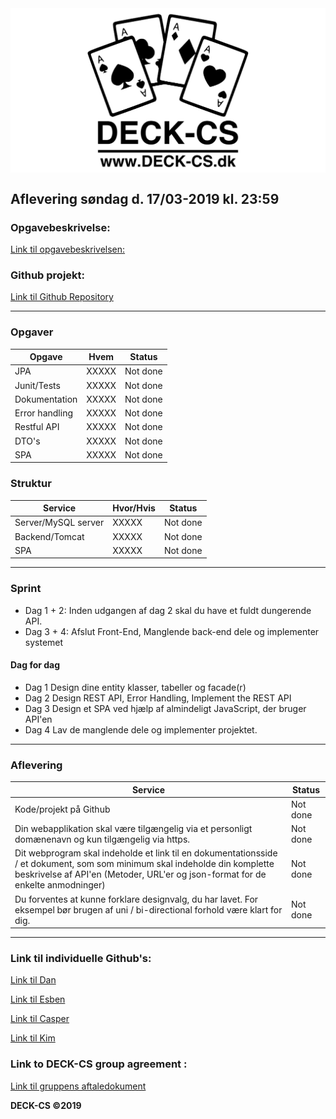 <img src="Banner-top-DCS.png" width="700" align="center"/>  

## Aflevering søndag d. 17/03-2019 kl. 23:59 ##

### Opgavebeskrivelse: ###
[Link til opgavebeskrivelsen:](https://docs.google.com/document/d/1LC5qSkwf2jB1ea7KHYBBD1OC_gXjwJzMQlnEGp0Ze2s/edit#heading=h.aefrpf5cy8p)

### Github projekt: ###
[Link til Github Repository](https://) 

---------------------------------------------------------
### Opgaver ###

Opgave | Hvem | Status | 
------------ | ------------- | ------------- 							
JPA | XXXXX | Not done
Junit/Tests | XXXXX | Not done
Dokumentation | XXXXX | Not done
Error handling | XXXXX | Not done		
Restful API | XXXXX | Not done	
DTO's | XXXXX | Not done
SPA | XXXXX | Not done
											
### Struktur ###

Service | Hvor/Hvis | Status | 
------------ | ------------- | ------------- 
Server/MySQL server	| XXXXX | Not done
Backend/Tomcat | XXXXX | Not done
SPA | XXXXX | Not done

---------------------------------------------------------

### Sprint ###
- Dag 1 + 2: Inden udgangen af dag 2 skal du have et fuldt dungerende API.
- Dag 3 + 4: Afslut Front-End, Manglende back-end dele og implementer systemet

#### Dag for dag ####
- Dag 1	Design dine entity klasser, tabeller og facade(r)										
- Dag 2	Design REST API, Error Handling, Implement the REST API
- Dag 3	Design et SPA ved hjælp af almindeligt JavaScript, der bruger API'en	
- Dag 4	Lav de manglende dele og implementer projektet.										

---------------------------------------------------------

### Aflevering ###
Service | Status 
------------ | ------------- 
Kode/projekt på Github | Not done				
Din webapplikation skal være tilgængelig via et personligt domænenavn og kun tilgængelig via https. | Not done
Dit webprogram skal indeholde et link til en dokumentationsside / et dokument, som som minimum skal indeholde din komplette beskrivelse af API'en (Metoder, URL'er og json-format for de enkelte anmodninger) | Not done
Du forventes at kunne forklare designvalg, du har lavet. For eksempel bør brugen af uni / bi-directional forhold være klart for dig. | Not done

---------------------------------------------------------

### Link til individuelle Github's: ###
[Link til Dan](https://github.com/godlikecpu) 

[Link til Esben](https://github.com/Edunno) 

[Link til Casper](https://github.com/Marx02) 

[Link til Kim](https://github.com/KimHotDK) 

### Link to DECK-CS group agreement :
[Link til gruppens aftaledokument](https://docs.google.com/document/d/1uSLKk3kQAV3UQ0Y1XKtVFQ_YJ_gXrON00-IDqS8o5s4/edit?usp=sharing) 

**DECK-CS ©2019**
